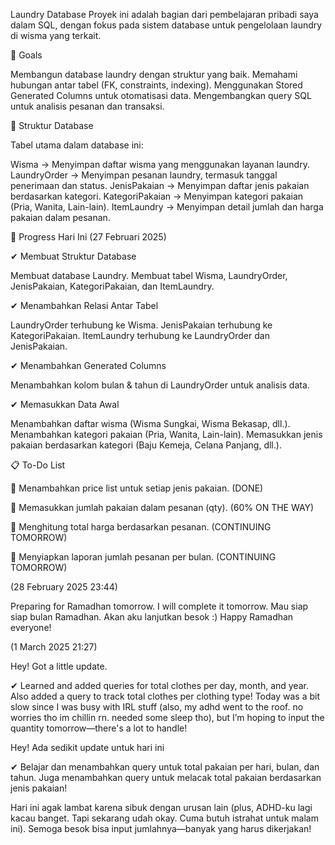 Laundry Database
Proyek ini adalah bagian dari pembelajaran pribadi saya dalam SQL, dengan fokus pada sistem database untuk pengelolaan laundry di wisma yang terkait. 

🚀 Goals

Membangun database laundry dengan struktur yang baik.
Memahami hubungan antar tabel (FK, constraints, indexing).
Menggunakan Stored Generated Columns untuk otomatisasi data.
Mengembangkan query SQL untuk analisis pesanan dan transaksi.


📂 Struktur Database

Tabel utama dalam database ini:

Wisma → Menyimpan daftar wisma yang menggunakan layanan laundry.
LaundryOrder → Menyimpan pesanan laundry, termasuk tanggal penerimaan dan status.
JenisPakaian → Menyimpan daftar jenis pakaian berdasarkan kategori.
KategoriPakaian → Menyimpan kategori pakaian (Pria, Wanita, Lain-lain).
ItemLaundry → Menyimpan detail jumlah dan harga pakaian dalam pesanan.

📌 Progress Hari Ini (27 Februari 2025)


✔ Membuat Struktur Database

Membuat database Laundry.
Membuat tabel Wisma, LaundryOrder, JenisPakaian, KategoriPakaian, dan ItemLaundry.


✔ Menambahkan Relasi Antar Tabel

LaundryOrder terhubung ke Wisma.
JenisPakaian terhubung ke KategoriPakaian.
ItemLaundry terhubung ke LaundryOrder dan JenisPakaian.


✔ Menambahkan Generated Columns

Menambahkan kolom bulan & tahun di LaundryOrder untuk analisis data.


✔ Memasukkan Data Awal

Menambahkan daftar wisma (Wisma Sungkai, Wisma Bekasap, dll.).
Menambahkan kategori pakaian (Pria, Wanita, Lain-lain).
Memasukkan jenis pakaian berdasarkan kategori (Baju Kemeja, Celana Panjang, dll.).




📋 To-Do List 


🔹 Menambahkan price list untuk setiap jenis pakaian. (DONE)

🔹 Memasukkan jumlah pakaian dalam pesanan (qty). (60% ON THE WAY)

🔹 Menghitung total harga berdasarkan pesanan. (CONTINUING TOMORROW)

🔹 Menyiapkan laporan jumlah pesanan per bulan. (CONTINUING TOMORROW)


(28 February 2025 23:44)

Preparing for Ramadhan tomorrow. I will complete it tomorrow.
Mau siap siap bulan Ramadhan. Akan aku lanjutkan besok :) Happy Ramadhan everyone!


(1 March 2025 21:27)

Hey! Got a little update. 

✔ Learned and added queries for total clothes per day, month, and year.
Also added a query to track total clothes per clothing type!
Today was a bit slow since I was busy with IRL stuff (also, my adhd went to the roof. no worries tho im chillin rn. needed some sleep tho), but I’m hoping to input the quantity tomorrow—there's a lot to handle! 

Hey! Ada sedikit update untuk hari ini

✔ Belajar dan menambahkan query untuk total pakaian per hari, bulan, dan tahun.
Juga menambahkan query untuk melacak total pakaian berdasarkan jenis pakaian!

Hari ini agak lambat karena sibuk dengan urusan lain (plus, ADHD-ku lagi kacau banget. Tapi sekarang udah okay. Cuma butuh istrahat untuk malam ini). Semoga besok bisa input jumlahnya—banyak yang harus dikerjakan!




